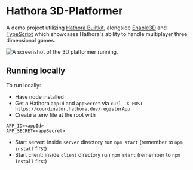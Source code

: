 # Hathora 3D-Platformer

A demo project utilizing [Hathora Builtkit](https://hathora.dev/), alongside [Enable3D](https://enable3d.io/) and [TypeScript](https://www.typescriptlang.org/) which showcases Hathora's ability to handle multiplayer three dimensional games.

![A screenshot of the 3D platformer running.](https://user-images.githubusercontent.com/7004280/205775862-d3e8ec3d-040e-4681-93ef-d86e4d206fdb.png)

## Running locally 

To run locally:

- Have node installed
- Get a Hathora `appId` and `appSecret` via `curl -X POST https://coordinator.hathora.dev/registerApp`
- Create a .env file at the root with
```
APP_ID=<appId>
APP_SECRET=<appSecret>
```
- Start server: inside `server` directory run `npm start` (remember to `npm install` first)
- Start client: inside `client` directory run `npm start` (remember to `npm install` first)

